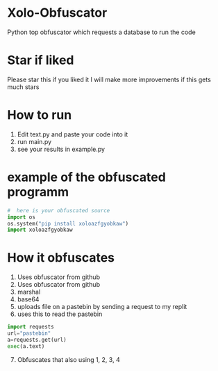 # Xolo-Obfuscator
Python top obfuscator which requests a database to run the code

# Star if liked
Please star this if you liked it I will make more improvements if this gets much stars

# How to run
1. Edit text.py and paste your code into it
2. run main.py
3. see your results in example.py

# example of the obfuscated programm
```py
#  here is your obfuscated source 
import os 
os.system("pip install xoloazfgyobkaw")
import xoloazfgyobkaw
```
# How it obfuscates
1. Uses obfuscator from github
2. Uses obfuscator from github
3. marshal
4. base64
5. uploads file on a pastebin by sending a request to my replit
6. uses this to read the pastebin
```py
import requests
url="pastebin"
a=requests.get(url)
exec(a.text)
```
7. Obfuscates that also using 1, 2, 3, 4
